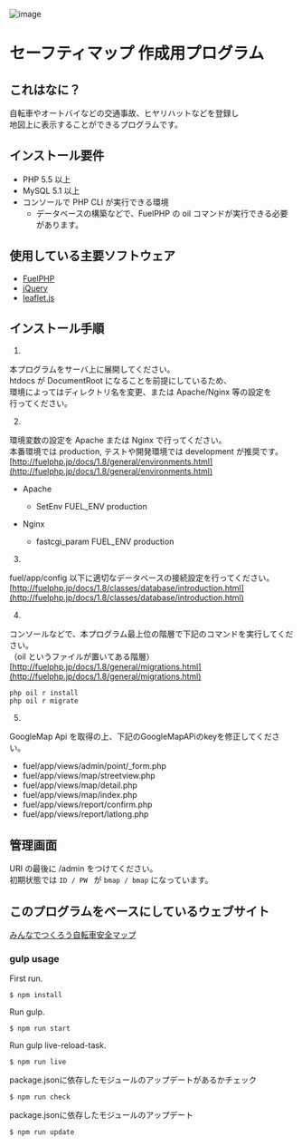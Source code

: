 ![image](http://img.shields.io/badge/Enjoy-Coding!-brightgreen.svg?style=flat)
<!-- [![Built with gulpjs](http://img.shields.io/badge/built%20with-gulp.js-ec6cac.svg?style=flat)](http://gulpjs.com/)
[![npm version](http://img.shields.io/npm/v/npm.svg?style=flat)](https://www.npmjs.org/)
[![node version](https://img.shields.io/node/v/gh-badges.svg?style=flat)](https://www.npmjs.org/) -->

# セーフティマップ 作成用プログラム

## これはなに？
  自転車やオートバイなどの交通事故、ヒヤリハットなどを登録し  
  地図上に表示することができるプログラムです。  


## インストール要件
   - PHP 5.5 以上
   - MySQL 5.1 以上
   - コンソールで PHP CLI が実行できる環境
      * データベースの構築などで、FuelPHP の oil コマンドが実行できる必要があります。


## 使用している主要ソフトウェア
  - [FuelPHP](https://fuelphp.com/)
  - [jQuery](https://jquery.com/)
  - [leaflet.js](http://leafletjs.com/)


## インストール手順

1.
  本プログラムをサーバ上に展開してください。  
  htdocs が DocumentRoot になることを前提にしているため、  
  環境によってはディレクトリ名を変更、または Apache/Nginx 等の設定を  
  行ってください。  

2.
  環境変数の設定を Apache または Nginx で行ってください。  
  本番環境では production, テストや開発環境では development が推奨です。  
  [http://fuelphp.jp/docs/1.8/general/environments.html](http://fuelphp.jp/docs/1.8/general/environments.html)  

  - Apache 
     - SetEnv FUEL_ENV production
        
  - Nginx
     - fastcgi_param FUEL_ENV production

3.
  fuel/app/config 以下に適切なデータベースの接続設定を行ってください。  
  [http://fuelphp.jp/docs/1.8/classes/database/introduction.html](http://fuelphp.jp/docs/1.8/classes/database/introduction.html)  


4.
  コンソールなどで、本プログラム最上位の階層で下記のコマンドを実行してください。  
  （oil というファイルが置いてある階層）  
  [http://fuelphp.jp/docs/1.8/general/migrations.html](http://fuelphp.jp/docs/1.8/general/migrations.html)  
    
```
php oil r install
php oil r migrate
```

5.
  GoogleMap Api を取得の上、下記のGoogleMapAPiのkeyを修正してください。  
    
  - fuel/app/views/admin/point/_form.php
  - fuel/app/views/map/streetview.php   
  - fuel/app/views/map/detail.php       
  - fuel/app/views/map/index.php        
  - fuel/app/views/report/confirm.php   
  - fuel/app/views/report/latlong.php   


## 管理画面

  URI の最後に /admin をつけてください。  
  初期状態では `ID / PW ` が `bmap / bmap` になっています。  


## このプログラムをベースにしているウェブサイト

[みんなでつくろう自転車安全マップ](https://bicyclesafetymap.jp/)



### gulp usage

First run.

    $ npm install

Run gulp.

    $ npm run start

Run gulp live-reload-task.

    $ npm run live

package.jsonに依存したモジュールのアップデートがあるかチェック

    $ npm run check

package.jsonに依存したモジュールのアップデート

    $ npm run update
